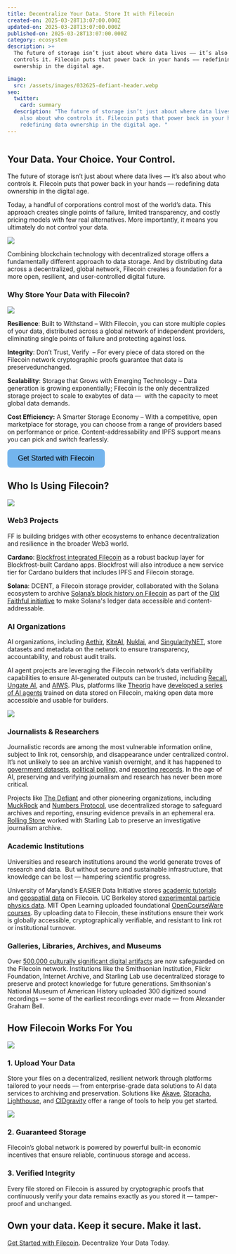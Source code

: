```yaml
---
title: Decentralize Your Data. Store It with Filecoin
created-on: 2025-03-28T13:07:00.000Z
updated-on: 2025-03-28T13:07:00.000Z
published-on: 2025-03-28T13:07:00.000Z
category: ecosystem
description: >+
  The future of storage isn’t just about where data lives –– it’s also about who
  controls it. Filecoin puts that power back in your hands –– redefining data
  ownership in the digital age. 

image:
  src: /assets/images/032625-defiant-header.webp
seo:
  twitter:
    card: summary
  description: "The future of storage isn’t just about where data lives –– it’s
    also about who controls it. Filecoin puts that power back in your hands ––
    redefining data ownership in the digital age. "
---
```

![]()

## Your Data. Your Choice. Your Control.

The future of storage isn’t just about where data lives –– it’s also about who controls it. Filecoin puts that power back in your hands –– redefining data ownership in the digital age. 

Today, a handful of corporations control most of the world’s data. This approach creates single points of failure, limited transparency, and costly pricing models with few real alternatives. More importantly, it means you ultimately do not control your data. 

![](/assets/images/032625-defiant-centvdecent.webp)

Combining blockchain technology with decentralized storage offers a fundamentally different approach to data storage. And by distributing data across a decentralized, global network, Filecoin creates a foundation for a more open, resilient, and user-controlled digital future.

### Why Store Your Data with Filecoin?

![](/assets/images/032625-defiant-why.webp)

**Resilience**: Built to Withstand – With Filecoin, you can store multiple copies of your data, distributed across a global network of independent providers, eliminating single points of failure and protecting against loss. 

**Integrity**: Don’t Trust, Verify  – For every piece of data stored on the Filecoin network cryptographic proofs guarantee that data is preservedunchanged.

**Scalability**: Storage that Grows with Emerging Technology – Data generation is growing exponentially; Filecoin is the only decentralized storage project to scale to exabytes of data ––  with the capacity to meet global data demands.

**Cost Efficiency:** A Smarter Storage Economy – With a competitive, open marketplace for storage, you can choose from a range of providers based on performance or price. Content-addressability and IPFS support means you can pick and switch fearlessly. 

<a href="mailto:sales@fil.org" style="
    display: inline-block; 
    background-color: #73B4ED; 
    color: black; 
    text-decoration: none; 
    padding: 12px 24px; 
    font-family: Archivo, sans-serif; 
    font-size: 16px; 
    border-radius: 8px; 
    transition: background 0.3s;">
    Get Started with Filecoin
</a>

## Who Is Using Filecoin?

![](/assets/images/032625-defiant-who.webp)

### Web3 Projects 

FF is building bridges with other ecosystems to enhance decentralization and resilience in the broader Web3 world.

**Cardano**: [Blockfrost integrated Filecoin](https://fil.org/blog/blockfrost-and-filecoin-foundation-collaborate-to-enhance-the-decentralization-of-cardano-data) as a robust backup layer for Blockfrost-built Cardano apps. Blockfrost will also introduce a new service tier for Cardano builders that includes IPFS and Filecoin storage. 

**Solana**: DCENT, a Filecoin storage provider, collaborated with the Solana ecosystem to archive [Solana’s block history on Filecoin](https://destor.com/resources/news/solana-integrates-filecoin) as part of the [Old Faithful initiative](https://docs.triton.one/project-yellowstone/old-faithful-historical-archive/old-faithful-public-report) to make Solana's ledger data accessible and content-addressable. 

### AI Organizations

AI organizations, including [Aethir](https://fil.org/ecosystem-explorer/aethir), [KiteAI](https://fil.org/ecosystem-explorer/kite-ai), [Nuklai](https://fil.org/ecosystem-explorer/nuklai), and [SingularityNET](https://singularitynet.io/), store datasets and metadata on the network to ensure transparency, accountability, and robust audit trails.

AI agent projects are leveraging the Filecoin network’s data verifiability capabilities to ensure AI-generated outputs can be trusted, including [Recall](https://recall.network/), [Ungate AI](https://fil.org/ecosystem-explorer/ungate), and [AIWS](https://fil.org/ecosystem-explorer/aiws). Plus, platforms like [Theoriq](https://www.theoriq.ai/) have [developed a series of AI agents](https://mirror.xyz/0xbCAa90C8bA95b3ba6C8Aa6900a92FE70b97E5eF7/y8zj9hbr6ZEES9V9bMtqyzEBm0osh5ivoSBEYVN3mkI) trained on data stored on Filecoin, making open data more accessible and usable for builders. 

![](/assets/images/032625-defiant-ailogos.webp)

### Journalists & Researchers

Journalistic records are among the most vulnerable information online, subject to link rot, censorship, and disappearance under centralized control. It’s not unlikely to see an archive vanish overnight, and it has happened to [government datasets](https://cyber.harvard.edu/story/2025-01/archivists-work-identify-and-save-thousands-datasets-disappearing-datagov), [political polling,](https://www.theguardian.com/us-news/2025/mar/05/abc-news-538-shut-down) and [reporting records](https://www.rollingstone.com/music/music-news/mtv-news-saved-internet-archive-1235051776/). In the age of AI, preserving and verifying journalism and research has never been more critical. 

Projects like [The Defiant](https://thedefiant.io/news/defi/the-defiant-to-preserve-article-archives-on-filecoin) and other pioneering organizations, including [MuckRock](https://www.muckrock.com/news/archives/2024/sep/11/featured-add-on-push-to-ipfs-filecoin/) and [Numbers Protocol](https://votetw2024.numbersprotocol.io/En), use decentralized storage to safeguard archives and reporting, ensuring evidence prevails in an ephemeral era. [Rolling Stone](https://investigation.rollingstone.com/dj-photo-war-crimes-bosnia/) worked with Starling Lab to preserve an investigative journalism archive. 

### Academic Institutions 

Universities and research institutions around the world generate troves of research and data.  But without secure and sustainable infrastructure, that knowledge can be lost –– hampering scientific progress. 

University of Maryland’s EASIER Data Initiative stores [academic tutorials](https://easierdata.org/notebooks/accessing-gedi-data) and [geospatial data](https://easierdata.org/updates/2024/2024-12-6-crop-classification-on-dweb) on Filecoin. UC Berkeley stored [experimental particle physics data](https://physics.berkeley.edu/news-events/news/seal-storage-technology-partners-with-orebi-gann-group). MIT Open Learning uploaded foundational [OpenCourseWare courses](https://fil.org/blog/flickr-foundation-internet-archive-and-other-leading-organizations-leverage-filecoin-to-safeguard-cultural-heritage). By uploading data to Filecoin, these institutions ensure their work is globally accessible, cryptographically verifiable, and resistant to link rot or institutional turnover. 

### Galleries, Libraries, Archives, and Museums

Over [500,000 culturally significant digital artifacts](https://fil.org/blog/flickr-foundation-internet-archive-and-other-leading-organizations-leverage-filecoin-to-safeguard-cultural-heritage) are now safeguarded on the Filecoin network. Institutions like the Smithsonian Institution, Flickr Foundation, Internet Archive, and Starling Lab use decentralized storage to preserve and protect knowledge for future generations. Smithsonian's National Museum of American History uploaded 300 digitized sound recordings –– some of the earliest recordings ever made –– from Alexander Graham Bell.  

## How Filecoin Works For You

![](/assets/images/032625-defiant-how.webp)

### 1. Upload Your Data

Store your files on a decentralized, resilient network through platforms tailored to your needs –– from enterprise-grade data solutions to AI data services to archiving and preservation. Solutions like [Akave](https://www.akave.ai/), [Storacha](https://storacha.network/), [Lighthouse](https://lighthouse.storage/), and [CIDgravity](https://www.cidgravity.com/) offer a range of tools to help you get started.

![](/assets/images/032625-defiant-howlogos.webp)

### 2. Guaranteed Storage

Filecoin’s global network is powered by powerful built-in economic incentives that ensure reliable, continuous storage and access.

### 3. Verified Integrity 

Every file stored on Filecoin is assured by cryptographic proofs that continuously verify your data remains exactly as you stored it –– tamper-proof and unchanged. 

## Own your data. Keep it secure. Make it last.

[Get Started with Filecoin](sales@fil.org). Decentralize Your Data Today.
